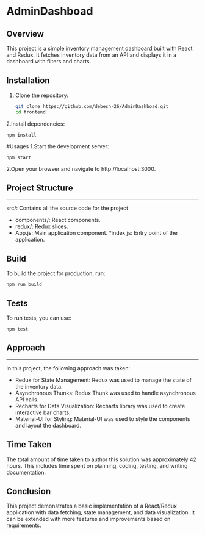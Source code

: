 # AdminDashboad
## Overview

This project is a simple inventory management dashboard built with React and Redux. It fetches inventory data from an API and displays it in a dashboard with filters and charts.

## Installation

1. Clone the repository:
   ```sh
   git clone https://github.com/debesh-26/AdminDashboad.git
   cd frontend
   
 2.Install dependencies:
    
    npm install
     
#Usages
1.Start the development server:
    
    npm start
2.Open your browser and navigate to http://localhost:3000.

## Project Structure
***
src/: Contains all the source code for the project
* components/: React components. 
* redux/: Redux slices.
* App.js: Main application component.
*index.js: Entry point of the application.

## Build
To build the project for production, run:

    npm run build

## Tests
To run tests, you can use:

    npm test

## Approach
***
In this project, the following approach was taken:
* Redux for State Management: Redux was used to manage the state of the inventory data.
* Asynchronous Thunks: Redux Thunk was used to handle asynchronous API calls.
* Recharts for Data Visualization: Recharts library was used to create interactive bar charts.
* Material-UI for Styling: Material-UI was used to style the components and layout the dashboard.

## Time Taken
The total amount of time taken to author this solution was approximately 42 hours. This includes time spent on planning, coding, testing, and writing documentation.

## Conclusion
This project demonstrates a basic implementation of a React/Redux application with data fetching, state management, and data visualization. It can be extended with more features and improvements based on requirements.
